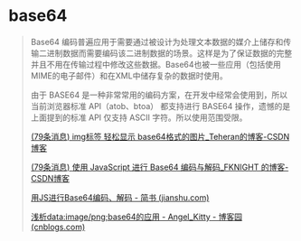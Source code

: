 # base64

> Base64 编码普遍应用于需要通过被设计为处理文本数据的媒介上储存和传输二进制数据而需要编码该二进制数据的场景。这样是为了保证数据的完整并且不用在传输过程中修改这些数据。Base64也被一些应用（包括使用MIME的电子邮件）和在XML中储存复杂的数据时使用。
>
> 由于 BASE64 是一种非常常用的编码方案，在开发中经常会使用到，所以当前浏览器标准 API（atob、btoa） 都支持进行 BASE64 操作，遗憾的是上面提到的标准 API 仅支持 ASCII 字符。所以使用范围受限。
>
> [(79条消息) img标签 轻松显示 base64格式的图片\_Teheran的博客-CSDN博客](https://blog.csdn.net/Teheran/article/details/84569991)
>
> [(79条消息) 使用 JavaScript 进行 Base64 编码与解码\_FKNIGHT 的博客-CSDN博客](https://blog.csdn.net/gulang03/article/details/88854858)
>
> [用JS进行Base64编码、解码 - 简书 (jianshu.com)](https://www.jianshu.com/p/14437764eff3)
>
> [浅析data:image/png;base64的应用 - Angel_Kitty - 博客园 (cnblogs.com)](https://www.cnblogs.com/ECJTUACM-873284962/p/9245474.html)
